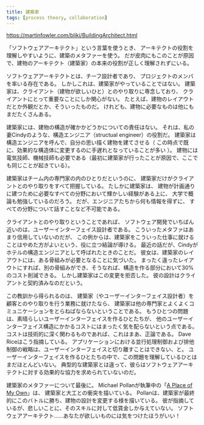 ```yaml
---
title: 建築家
tags: [process theory, collaboration]
---
```


https://martinfowler.com/bliki/BuildingArchitect.html

「ソフトウェアアーキテクト」という言葉を使うとき、
アーキテクトの役割を理解しやすいように、建築のメタファーを使う。
だが皮肉にもこのことが原因で、建物のアーキテクト（建築家）の本来の役割が正しく理解されずにいる。

ソフトウェアアーキテクトとは、チーフ設計者であり、
プロジェクトのメンバを率いる存在である。
しかしこれは、建築家がやっていることではない。
建築家は、クライアント（建物が欲しいひと）とのやり取りに専念しており、
クライアントにとって重要なことにしか関心がない。
たとえば、建物のレイアウトだとか外観だとか、そういったものだ。
けれども、建物に必要なものは他にもまだたくさんある。

建築家には、建物の構造が確かかどうかについての責任はない。
それは、私の妻Cindyのような、構造エンジニア（structual engineer）の役割だ。
建築家は構造エンジニアを呼んで、自分の思い描く建物を建てさせる（
この時点で既に、効果的な構造体に変更するのに手遅れとなっていることが多い
）。
建物には電気技師、機械技師も必要である（最初に建築家が行ったことが原因で、ここでも同じことが起きている）。

建築家はチーム内の専門家の内のひとりだというのに、
建築家だけがクライアントとのやり取りをすべて把握している。
たしかに建築家は、
建物が計画通りに建つために必要なすべての分野において輝かしい経験がある上に、
大学で概論も勉強しているのだろう。
だが、エンジニアたちから何も情報を得ずに、
すべての分野について話すことなど不可能である。

クライアントとのやり取りということであれば、
ソフトウェア開発でいちばん近いのは、ユーザーインターフェイス設計者である。
こういったメタファはあまり信用していないのだが、
この例からは、建築家をこういった仕事に就けることはやめた方がよいという、役に立つ結論が導ける。
最近の話だが、Cindyがホテルの構造エンジニアとして呼ばれたときのことだ。
彼女は、建築家のレイアウトには、ある骨組みが必要となることに気づいた。
まったく違ったレイアウトにすれば、別の骨組みができ、そうなれば、構造を作る部分において30%のコスト削減できる。
しかし建築家はこの変更を拒否した。
彼の設計はクライアントと契約済みなのだという。

この教訓から得られるのは、
建築家（やユーザーインターフェイス設計者）を顧客とのやり取りを行う業務に就けたなら、
建築家は他の専門家とよくよくコミュニケーションをとらねばならないということである。
もうひとつの問題は、素晴らしいユーザーインターフェイスを作るひとたちが、
他のユーザーインターフェイス構造にかかるコストにはまったく気を配らないという点である。
コストは技術的に深く関わるものであれば、これはまあ、正論である。
Dave Riceはこう指摘している。
アプリケーションにおける並行処理制御および排他制御の戦略は、ユーザーインターフェイスと切り離すことはできない、と。
ユーザーインターフェイスを作るひとたちの中で、この問題を理解しているひとはまだほとんどいない。
典型的な建築家とは違って、彼らはソフトウェアアーキテクトに対する効果的な協力を求められていないのだ。

建築家のメタファーについて最後に。
Michael Pollanが執筆中の「[A Place of My Own](http://www.amazon.com/exec/obidos/tg/detail/-/0385319908)」は、
建築家と大工との衝突を描いている。
Pollanは、建築家が最終的にこのバトルに勝ち、建物の設計を変更する様を描いている。
彼が指摘しているが、悲しいことに、そのスキルに対して低賃金しか与えていない。
ソフトウェアアーキテクト……あなたが欲しいものには気をつけたほうがいい！
